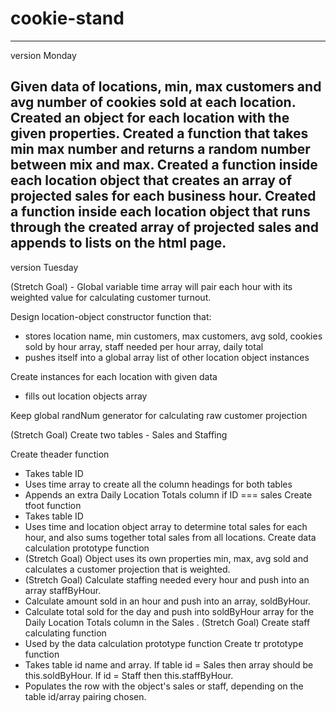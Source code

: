 # cookie-stand
-------------------------------
version Monday

Given data of locations, min, max customers and avg number of cookies sold at each location.
Created an object for each location with the given properties.
Created a function that takes min max number and returns a random number between mix and max.
Created a function inside each location object that creates an array of projected sales for each business hour.
Created a function inside each location object that runs through the created array of projected sales and appends to lists on the html page.
-------------------------------
version Tuesday

(Stretch Goal) - Global variable time array will pair each hour with its weighted value for calculating customer turnout.

Design location-object constructor function that:
- stores location name, min customers, max customers, avg sold, cookies sold by hour array, staff needed per hour array, daily total
- pushes itself into a global array list of other location object instances

Create instances for each location with given data
 - fills out location objects array

Keep global randNum generator for calculating raw customer projection

(Stretch Goal) Create two tables - Sales and Staffing 

  Create theader function
   - Takes table ID
   - Uses time array to create all the column headings for both tables
   - Appends an extra Daily Location Totals column if ID === sales
  Create tfoot function
   - Takes table ID
   - Uses time and location object array to determine total sales for each hour, and also sums together total sales from all locations.
  Create data calculation prototype function
   - (Stretch Goal) Object uses its own properties min, max, avg sold and calculates a customer projection that is weighted.
   - (Stretch Goal) Calculate staffing needed every hour and push into an array staffByHour.
   - Calculate amount sold in an hour and push into an array, soldByHour.
   - Calculate total sold for the day and push into soldByHour array for the Daily Location Totals column in the Sales <table>.
  (Stretch Goal) Create staff calculating function
   - Used by the data calculation prototype function
  Create tr prototype function
   - Takes table id name and array. If table id = Sales then array should be this.soldByHour. If id = Staff then this.staffByHour.
   - Populates the row with the object's sales or staff, depending on the table id/array pairing chosen.
  